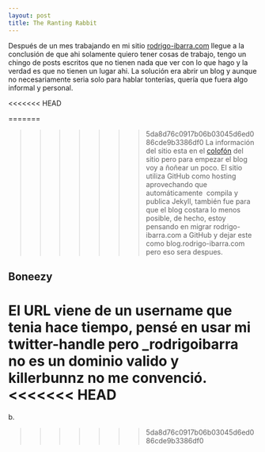 ```yaml
---
layout: post
title: The Ranting Rabbit
---
```

Después de un mes trabajando en mi sitio [rodrigo-ibarra.com](http://rodrigo-ibarra.com) llegue a la conclusión de que ahi solamente quiero tener cosas de trabajo, tengo un chingo de posts escritos que no tienen nada que ver con lo que hago y la verdad es que no tienen un lugar ahi. La solución era abrir un blog y aunque no necesariamente seria solo para hablar tonterías, quería que fuera algo informal y personal.

<<<<<<< HEAD
<!--more-->

=======
>>>>>>> 5da8d76c0917b06b03045d6ed086cde9b3386df0
La información del sitio esta en el [colofón](/info/) del sitio pero para empezar el blog voy a ñoñear un poco. El sitio utiliza GitHub como hosting aprovechando que automáticamente  compila y publica Jekyll, también fue para que el blog costara lo menos posible, de hecho, estoy pensando en migrar rodrigo-ibarra.com a GitHub y dejar este como blog.rodrigo-ibarra.com pero eso sera despues.

## Boneezy
El URL viene de un username que tenia hace tiempo, pensé en usar mi twitter-handle pero _rodrigoibarra no es un dominio valido y killerbunnz no me convenció. 
<<<<<<< HEAD
=======

b.
>>>>>>> 5da8d76c0917b06b03045d6ed086cde9b3386df0
